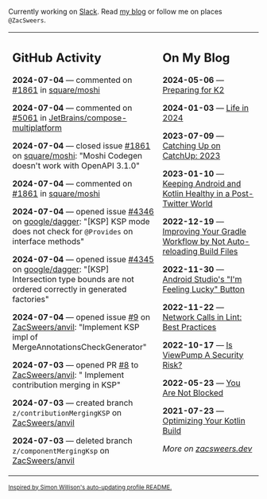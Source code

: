 Currently working on [Slack](https://slack.com/). Read [my blog](https://zacsweers.dev/) or follow me on places `@ZacSweers`.

<table><tr><td valign="top" width="60%">

## GitHub Activity
<!-- githubActivity starts -->
**2024-07-04** — commented on [#1861](https://github.com/square/moshi/issues/1861#issuecomment-2209418848) in [square/moshi](https://github.com/square/moshi)

**2024-07-04** — commented on [#5061](https://github.com/JetBrains/compose-multiplatform/issues/5061#issuecomment-2209386303) in [JetBrains/compose-multiplatform](https://github.com/JetBrains/compose-multiplatform)

**2024-07-04** — closed issue [#1861](https://github.com/square/moshi/issues/1861) on [square/moshi](https://github.com/square/moshi): "Moshi Codegen doesn't work with OpenAPI 3.1.0"

**2024-07-04** — commented on [#1861](https://github.com/square/moshi/issues/1861#issuecomment-2209385188) in [square/moshi](https://github.com/square/moshi)

**2024-07-04** — opened issue [#4346](https://github.com/google/dagger/issues/4346) on [google/dagger](https://github.com/google/dagger): "[KSP] KSP mode does not check for `@Provides` on interface methods"

**2024-07-04** — opened issue [#4345](https://github.com/google/dagger/issues/4345) on [google/dagger](https://github.com/google/dagger): "[KSP] Intersection type bounds are not ordered correctly in generated factories"

**2024-07-04** — opened issue [#9](https://github.com/ZacSweers/anvil/issues/9) on [ZacSweers/anvil](https://github.com/ZacSweers/anvil): "Implement KSP impl of MergeAnnotationsCheckGenerator"

**2024-07-03** — opened PR [#8](https://github.com/ZacSweers/anvil/pull/8) to [ZacSweers/anvil](https://github.com/ZacSweers/anvil): " Implement contribution merging in KSP"

**2024-07-03** — created branch `z/contributionMergingKSP` on [ZacSweers/anvil](https://github.com/ZacSweers/anvil)

**2024-07-03** — deleted branch `z/componentMergingKsp` on [ZacSweers/anvil](https://github.com/ZacSweers/anvil)
<!-- githubActivity ends -->
</td><td valign="top" width="40%">

## On My Blog
<!-- blog starts -->
**2024-05-06** — [Preparing for K2](https://www.zacsweers.dev/preparing-for-k2/)

**2024-01-03** — [Life in 2024](https://www.zacsweers.dev/life-in-2024/)

**2023-07-09** — [Catching Up on CatchUp: 2023](https://www.zacsweers.dev/catching-up-on-catchup-2023/)

**2023-01-10** — [Keeping Android and Kotlin Healthy in a Post-Twitter World](https://www.zacsweers.dev/keeping-android-healthy/)

**2022-12-19** — [Improving Your Gradle Workflow by Not Auto-reloading Build Files](https://www.zacsweers.dev/improving-your-workflow-by-not-auto-reloading-build-files/)

**2022-11-30** — [Android Studio's "I'm Feeling Lucky" Button](https://www.zacsweers.dev/android-studios-im-feeling-lucky-button/)

**2022-11-22** — [Network Calls in Lint: Best Practices](https://www.zacsweers.dev/network-calls-in-lint-best-practices/)

**2022-10-17** — [Is ViewPump A Security Risk?](https://www.zacsweers.dev/is-viewpump-a-security-risk/)

**2022-05-23** — [You Are Not Blocked](https://www.zacsweers.dev/you-are-not-blocked/)

**2021-07-23** — [Optimizing Your Kotlin Build](https://www.zacsweers.dev/optimizing-your-kotlin-build/)
<!-- blog ends -->
_More on [zacsweers.dev](https://zacsweers.dev/)_
</td></tr></table>

<sub><a href="https://simonwillison.net/2020/Jul/10/self-updating-profile-readme/">Inspired by Simon Willison's auto-updating profile README.</a></sub>
